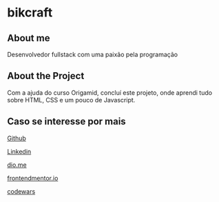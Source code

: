 # bikcraft

## About me
Desenvolvedor fullstack com uma paixão pela programação

## About the Project
Com a ajuda do curso Origamid, concluí este projeto, onde aprendi tudo sobre HTML, CSS e um pouco de Javascript.

## Caso se interesse por mais 
[Github](https://github.com/gabrieldsalv)

[Linkedin](https://www.linkedin.com/in/gabrieldsalvarenga)

[dio.me](https://web.dio.me/users/gabriel_dsalvarenga/?tab=skills)

[frontendmentor.io](https://www.frontendmentor.io/profile/gabrieldsalv)

[codewars](https://www.codewars.com/users/gabrielzalv)
